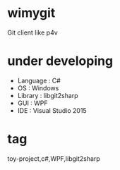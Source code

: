 # wimygit
Git client like p4v

# under developing
* Language : C#
* OS       : Windows
* Library  : libgit2sharp
* GUI      : WPF
* IDE      : Visual Studio 2015

# tag
toy-project,c#,WPF,libgit2sharp
